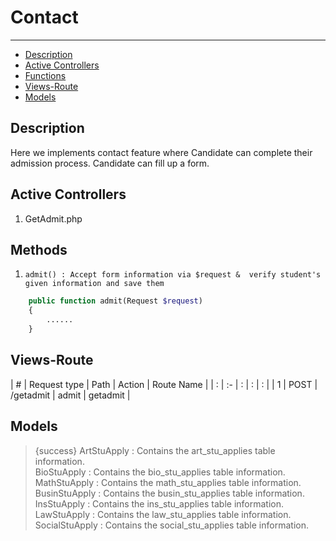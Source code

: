 # Contact

---
- [Description](#section-1)
- [Active Controllers](#section-2)
- [Functions](#section-3)
- [Views-Route](#section-4)
- [Models](#section-5)
<a name="section-1"></a>
## Description

Here we implements contact feature where Candidate can complete their admission process.
Candidate can fill up a form. 
<a name="section-2"></a>

## Active Controllers

1. GetAdmit.php

<a name="section-3"></a>

## Methods

1. `admit() : Accept form information via $request & 
			  verify student's given information and save them`
```php
 	public function admit(Request $request)
    {
        ......
    }
```
<a name="section-4"></a>
## Views-Route

| # | Request type   | Path |  Action | Route Name |
| : |   :-   |  :  | : | : |
| 1 | POST  | /getadmit  | admit | getadmit |

<a name="section-5"></a>

## Models

> {success} ArtStuApply : Contains the art_stu_applies table information.<br>
BioStuApply : Contains the bio_stu_applies table information.<br>
MathStuApply : Contains the math_stu_applies table information.<br>
BusinStuApply : Contains the busin_stu_applies table information.<br>
InsStuApply : Contains the ins_stu_applies table information.<br>
LawStuApply : Contains the law_stu_applies table information.<br>
SocialStuApply : Contains the social_stu_applies table information.<br>